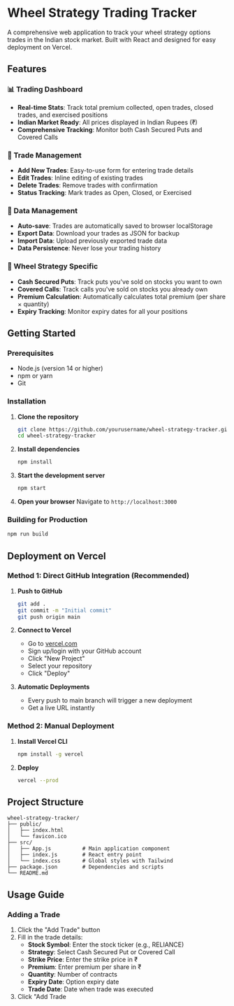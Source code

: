 # Wheel Strategy Trading Tracker

A comprehensive web application to track your wheel strategy options trades in the Indian stock market. Built with React and designed for easy deployment on Vercel.

## Features

### 📊 Trading Dashboard
- **Real-time Stats**: Track total premium collected, open trades, closed trades, and exercised positions
- **Indian Market Ready**: All prices displayed in Indian Rupees (₹)
- **Comprehensive Tracking**: Monitor both Cash Secured Puts and Covered Calls

### 📝 Trade Management
- **Add New Trades**: Easy-to-use form for entering trade details
- **Edit Trades**: Inline editing of existing trades
- **Delete Trades**: Remove trades with confirmation
- **Status Tracking**: Mark trades as Open, Closed, or Exercised

### 💾 Data Management
- **Auto-save**: Trades are automatically saved to browser localStorage
- **Export Data**: Download your trades as JSON for backup
- **Import Data**: Upload previously exported trade data
- **Data Persistence**: Never lose your trading history

### 🎯 Wheel Strategy Specific
- **Cash Secured Puts**: Track puts you've sold on stocks you want to own
- **Covered Calls**: Track calls you've sold on stocks you already own
- **Premium Calculation**: Automatically calculates total premium (per share × quantity)
- **Expiry Tracking**: Monitor expiry dates for all your positions

## Getting Started

### Prerequisites
- Node.js (version 14 or higher)
- npm or yarn
- Git

### Installation

1. **Clone the repository**
   ```bash
   git clone https://github.com/yourusername/wheel-strategy-tracker.git
   cd wheel-strategy-tracker
   ```

2. **Install dependencies**
   ```bash
   npm install
   ```

3. **Start the development server**
   ```bash
   npm start
   ```

4. **Open your browser**
   Navigate to `http://localhost:3000`

### Building for Production
```bash
npm run build
```

## Deployment on Vercel

### Method 1: Direct GitHub Integration (Recommended)

1. **Push to GitHub**
   ```bash
   git add .
   git commit -m "Initial commit"
   git push origin main
   ```

2. **Connect to Vercel**
   - Go to [vercel.com](https://vercel.com)
   - Sign up/login with your GitHub account
   - Click "New Project"
   - Select your repository
   - Click "Deploy"

3. **Automatic Deployments**
   - Every push to main branch will trigger a new deployment
   - Get a live URL instantly

### Method 2: Manual Deployment

1. **Install Vercel CLI**
   ```bash
   npm install -g vercel
   ```

2. **Deploy**
   ```bash
   vercel --prod
   ```

## Project Structure

```
wheel-strategy-tracker/
├── public/
│   ├── index.html
│   └── favicon.ico
├── src/
│   ├── App.js          # Main application component
│   ├── index.js        # React entry point
│   └── index.css       # Global styles with Tailwind
├── package.json        # Dependencies and scripts
└── README.md
```

## Usage Guide

### Adding a Trade

1. Click the "Add Trade" button
2. Fill in the trade details:
   - **Stock Symbol**: Enter the stock ticker (e.g., RELIANCE)
   - **Strategy**: Select Cash Secured Put or Covered Call
   - **Strike Price**: Enter the strike price in ₹
   - **Premium**: Enter premium per share in ₹
   - **Quantity**: Number of contracts
   - **Expiry Date**: Option expiry date
   - **Trade Date**: Date when trade was executed
3. Click "Add Trade
